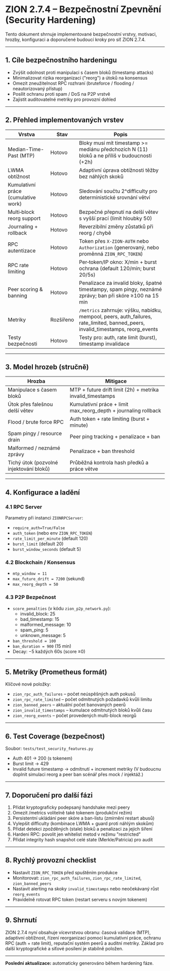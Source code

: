 # ZION 2.7.4 – Bezpečnostní Zpevnění (Security Hardening)

Tento dokument shrnuje implementované bezpečnostní vrstvy, motivaci, hrozby, konfiguraci a doporučené budoucí kroky pro síť ZION 2.7.4.

---
## 1. Cíle bezpečnostního hardeningu
- Zvýšit odolnost proti manipulaci s časem bloků (timestamp attacks)
- Minimalizovat rizika reorganizací ("reorg") a útoků na konsensus
- Omezit zneužitelnost RPC rozhraní (bruteforce / flooding / neautorizovaný přístup)
- Posílit ochranu proti spam / DoS na P2P vrstvě
- Zajistit auditovatelné metriky pro provozní dohled

---
## 2. Přehled implementovaných vrstev
| Vrstva | Stav | Popis |
|--------|------|-------|
| Median-Time-Past (MTP) | Hotovo | Bloky musí mít timestamp >= mediánu předchozích N (11) bloků a ne příliš v budoucnosti (+2h) |
| LWMA obtížnost | Hotovo | Adaptivní úprava obtížnosti těžby bez náhlých skoků |
| Kumulativní práce (cumulative work) | Hotovo | Sledování součtu 2^difficulty pro deterministické srovnání větví |
| Multi‑block reorg support | Hotovo | Bezpečné přepnutí na delší větev s vyšší prací (limit hloubky 50) |
| Journaling + rollback | Hotovo | Reverzibilní změny zůstatků při reorg / chybě |
| RPC autentizace | Hotovo | Token přes `X-ZION-AUTH` nebo `Authorization` (generovaný, nebo proměnná `ZION_RPC_TOKEN`) |
| RPC rate limiting | Hotovo | Per‑token/IP okno: X/min + burst ochrana (default 120/min; burst 20/5s) |
| Peer scoring & banning | Hotovo | Penalizace za invalid bloky, špatné timestampy, spam pingy, neznámé zprávy; ban při skóre ≥100 na 15 min |
| Metriky | Rozšířeno | `/metrics` zahrnuje: výšku, nabídku, mempool, peers, auth_failures, rate_limited, banned_peers, invalid_timestamps, reorg_events |
| Testy bezpečnosti | Hotovo | Testy pro: auth, rate limit (burst), timestamp invalidace |

---
## 3. Model hrozeb (stručně)
| Hrozba | Mitigace |
|--------|---------|
| Manipulace s časem bloků | MTP + future drift limit (2h) + metrika invalid_timestamps |
| Útok přes falešnou delší větev | Kumulativní práce + limit max_reorg_depth + journaling rollback |
| Flood / brute force RPC | Auth token + rate limiting (burst + minute) |
| Spam pingy / resource drain | Peer ping tracking + penalizace + ban |
| Malformed / neznámé zprávy | Penalizace + ban threshold |
| Tichý útok (pozvolné injektování bloků) | Průběžná kontrola hash předků a práce větve |

---
## 4. Konfigurace a ladění
### 4.1 RPC Server
Parametry při instanci `ZIONRPCServer`:
- `require_auth=True/False`
- `auth_token` (nebo env `ZION_RPC_TOKEN`)
- `rate_limit_per_minute` (default 120)
- `burst_limit` (default 20)
- `burst_window_seconds` (default 5)

### 4.2 Blockchain / Konsensus
- `mtp_window = 11`
- `max_future_drift = 7200` (sekund)
- `max_reorg_depth = 50`

### 4.3 P2P Bezpečnost
- `score_penalties` (v kódu `zion_p2p_network.py`):
  - invalid_block: 25
  - bad_timestamp: 15
  - malformed_message: 10
  - spam_ping: 5
  - unknown_message: 5
- `ban_threshold = 100`
- `ban_duration = 900` (15 min)
- Decay: −5 každých 60s (score ≥0)

---
## 5. Metriky (Prometheus formát)
Klíčové nové položky:
- `zion_rpc_auth_failures` – počet neúspěšných auth pokusů
- `zion_rpc_rate_limited` – počet odmítnutých požadavků kvůli limitu
- `zion_banned_peers` – aktuální počet banovaných peerů
- `zion_invalid_timestamps` – kumulace odmítnutých bloků kvůli času
- `zion_reorg_events` – počet provedených multi-block reorgů

---
## 6. Test Coverage (bezpečnost)
Soubor: `tests/test_security_features.py`
- Auth 401 → 200 (s tokenem)
- Burst limit → 429
- Invalid future timestamp → odmítnutí + increment metriky
(V budoucnu doplnit simulaci reorg a peer ban scénář přes mock / injektáž.)

---
## 7. Doporučení pro další fázi
1. Přidat kryptograficky podepsaný handshake mezi peery
2. Omezit /metrics volitelně také tokenem (produkční režim)
3. Persistentní ukládání peer skóre a ban-listu (zmírnění restart abusů)
4. Vylepšit difficulty (kombinace LWMA + guard proti náhlým skokům)
5. Přidat detekci zpožděných (stale) bloků a penalizaci za jejich šíření
6. Hardeni RPC: povolit jen whitelist metod v režimu "restricted"
7. Přidat integrity hash snapshot celé state (Merkle/Patricia) pro audit

---
## 8. Rychlý provozní checklist
- Nastavit `ZION_RPC_TOKEN` před spuštěním produkce
- Monitorovat: `zion_rpc_auth_failures`, `zion_rpc_rate_limited`, `zion_banned_peers`
- Nastavit alerting na skoky `invalid_timestamps` nebo neočekávaný růst `reorg_events`
- Pravidelně rotovat RPC token (restart serveru s novým tokenem)

---
## 9. Shrnutí
ZION 2.7.4 nyní obsahuje vícevrstvou obranu: časová validace (MTP), adaptivní obtížnost, řízení reorganizací pomocí kumulativní práce, ochranu RPC (auth + rate limit), reputační systém peerů a auditní metriky. Základ pro další kryptografické a síťové posílení je stabilně položen.

---
**Poslední aktualizace:** automaticky generováno během hardening fáze.
